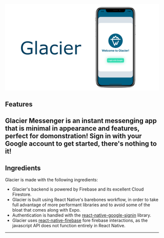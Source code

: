 ![Glacier](banner.png)
## **Features**
Glacier Messenger is an instant messenging app that is minimal in appearance and features, perfect for domonstration! Sign in with your Google account to get started, there's nothing to it!
---

## **Ingredients**
Glacier is made with the following ingredients:

- Glacier's backend is powered by Firebase and its excellent Cloud Firestore.
- Glacier is built using React Native's barebones workflow, in order to take full advantage of more performant libraries and to avoid some of the bloat that comes along with Expo.
- Authentication is handled with the [react-native-google-signin](https://github.com/react-native-community/react-native-google-signin) library.
- Glacier uses [react-native-firebase](https://github.com/invertase/react-native-firebase) fore firebase interactions, as the javascript API does not function entirely in React Native.
---
